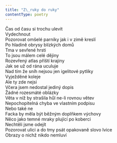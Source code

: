 ```yaml
---
title: "Z\_ruky do ruky"
contentType: poetry
---
```


<section>

Čas od času si trochu ulevit  
Vydechnout  
Pozorovat omšelé parníky jak i v zimě kreslí  
Po hladině obrysy blízkých domů  
Tma v sevřené hrsti  
To jsou málem celé dějiny  
Rozevřený atlas příští krajiny  
Jak se už od rána uculuje  
Nad tím že sníh nejsou jen igelitové pytlíky  
Vyježděné koleje  
Ale ty zde nejsi  
Včera jsem nedostal jediný dopis  
Žádné rozesmáté oblázky  
Věta v níž by strašila hůl ne-li rovnou větev  
Nepochopitelná chyba ve vlastním podpisu  
Nebo také ne  
Facka by měla být běžným doplňkem výchovy  
Něco jako temné mraky plující po koberci  
Nechtěli jsme odejít  
Pozorovat ulici a do tmy psát opakovaně slovo lvice  
Obrazy o nichž nikdo nemluví

</section>

